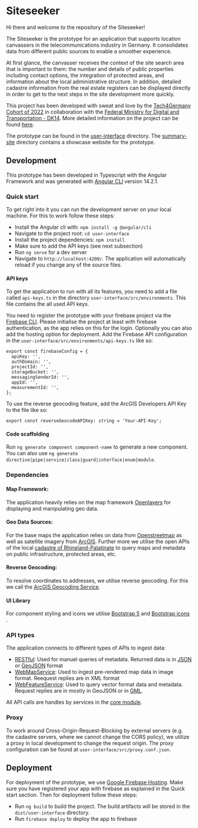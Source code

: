 # Siteseeker
Hi there and welcome to the repository of the Siteseeker! 

The Siteseeker is the prototype for an application that supports location canvassers in the telecommunications industry in Germany. It consolidates data from different public sources to enable a smoother experience. 

At first glance, the canvasser receives the context of the site search area that is important to them: the number and details of public properties including contact options, the integration of protected areas, and information about the local administrative structure. In addition, detailed cadastre information from the real estate registers can be displayed directly in order to get to the next steps in the site development more quickly.

This project has been developed with sweat and love by the [Tech4Germany Cohort of 2022](https://digitalservice.bund.de/fellowships/tech4germany/projekte-2022#:~:text=Prozessoptimierung%20im%20Mobilfunkausbau) in collaboration with the [Federal Ministry for Digital and Transportation - DK14](https://bmdv.bund.de/EN/Home/home.html). More detailed information on the project can be found [here](https://tech.4germany.org/projekte/).

The prototype can be found in the [user-interface](user-interface) directory. The [summary-site](summary-site) directory contains a showcase website for the prototype. 


## Development
This prototype has been developed in Typescript with the Angular Framework and was generated with [Angular CLI](https://github.com/angular/angular-cli) version 14.2.1.

### Quick start
To get right into it you can run the development server on your local machine. For this to work follow these steps:
- Install the Angular cli with: `npm install -g @angular/cli`
- Navigate to the project root: `cd user-interface`
- Install the project dependencies: `npm install`
- Make sure to add the API keys (see next subsection)
- Run `ng serve` for a dev server 
- Navigate to `http://localhost:4200/`. The application will automatically reload if you change any of the source files.

#### API keys
To get the application to run with all its features, you need to add a file called `api-keys.ts` in the directory `user-interface/src/environments`. This file contains the all used API keys.

You need to register the prototype with your firebase project via the [Firebase CLI](https://firebase.google.com/docs/cli). Please initialise the project at least with firebase authentication, as the app relies on this for the login. Optionally you can also add the hosting option for deployment.
Add the Firebase API configuration in the `user-interface/src/environments/api-keys.ts` like so:
```
export const firebaseConfig = {
  apiKey: '',
  authDomain: '',
  projectId: '',
  storageBucket: '',
  messagingSenderId: '',
  appId: '',
  measurementId: '',
};
```

To use the reverse geocoding feature, add the ArcGIS Developers API Key to the file like so:
```
export const reverseGeocodeAPIKey: string = 'Your-API-Key';
```


#### Code scaffolding

Run `ng generate component component-name` to generate a new component. You can also use `ng generate directive|pipe|service|class|guard|interface|enum|module`.




### Dependencies
#### Map Framework:
The application heavily relies on the map framework [Openlayers](https://openlayers.org/) for displaying and manipulating geo data. 

#### Geo Data Sources: 
For the base maps the application relies on data from [Openstreetmap](https://www.openstreetmap.org/#map=14/50.8061/7.6028) as well as satellite imagery from [ArcGIS](https://www.arcgis.com/home/item.html?id=10df2279f9684e4a9f6a7f08febac2a9). Further more we utilise the open APIs of the local [cadastre of Rhineland-Palatinate](https://www.geoportal.rlp.de/) to query maps and metadata on public infrastructure, protected areas, etc.

#### Reverse Geocoding:
To resolve coordinates to addresses, we utilise reverse geocoding. For this we call the [ArcGIS Geocoding Service](https://developers.arcgis.com/rest/geocode/api-reference/overview-world-geocoding-service.htm).

#### UI Library
For component styling and icons we utilise [Bootstrap 5](https://getbootstrap.com/docs/5.2/getting-started/introduction/) and [Bootstrap icons](https://icons.getbootstrap.com/) .

### API types
The application connects to different types of APIs to ingest data:
- [RESTful](): Used for manuel queries of metadata. Returned data is in [JSON]() or [GeoJSON]() format
- [WebMapService](): Used to ingest pre-rendered map data in image format. Reequest replies are in XML format
- [WebFeatureService](): Used to query vector format data and metadata. Request replies are in mostly in GeoJSON or in [GML]().

All API calls are handles by services in the [core module](user-interface/src/app/core/services). 

### Proxy
To work around Cross-Origin-Request-Blocking by external servers (e.g. the cadastre servers, where we cannot change the CORS policy), we utilize a proxy in local development to change the request origin. The proxy configuration can be found at ``user-interface/src/proxy.conf.json``.  

## Deployment
For deployment of the prototype, we use [Google Firebase Hosting](https://firebase.google.com/products/hosting). Make sure you have registered your app with firebase as explained in the Quick start section.
Then for deployment follow these steps:
- Run `ng build` to build the project. The build artifacts will be stored in the `dist/user-interface` directory.
- Run `firebase deploy` to deploy the app to firebase


